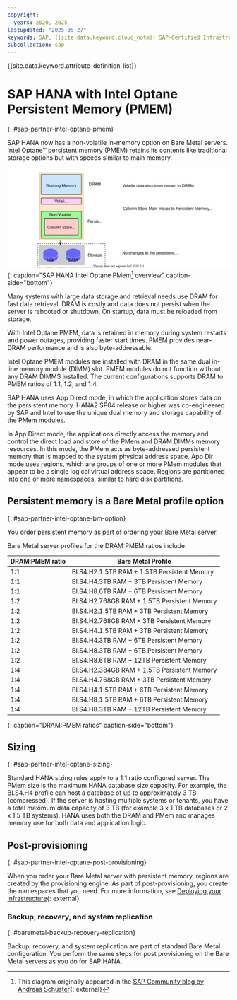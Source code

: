 ```yaml
---
copyright:
  years: 2020, 2025
lastupdated: "2025-05-27"
keywords: SAP, {{site.data.keyword.cloud_notm}} SAP-Certified Infrastructure, {{site.data.keyword.ibm_cloud_sap}}, SAP Workloads, persistent memory, PMEM
subcollection: sap
---
```


{{site.data.keyword.attribute-definition-list}}


# SAP HANA with Intel Optane Persistent Memory (PMEM)
{: #sap-partner-intel-optane-pmem}

SAP HANA now has a non-volatile in-memory option on Bare Metal servers. Intel Optane&trade; persistent memory (PMEM) retains its contents like traditional storage options but with speeds similar to main memory.

![Figure 1. SAP HANA Intel Optane PMem](../images/sap-partners-intel-optane-pmem.svg "SAP HANA Intel Optane PMem Overview"){: caption="SAP HANA Intel Optane PMem[^Figure] overview" caption-side="bottom"}

[^Figure]: This diagram originally appeared in the [SAP Community blog by Andreas Schuster](https://community.sap.com/t5/technology-blog-posts-by-sap/sap-hana-persistent-memory/ba-p/13447253){: external}

Many systems with large data storage and retrieval needs use DRAM for fast data retrieval. DRAM is costly and data does not persist when the server is rebooted or shutdown. On startup, data must be reloaded from storage.

With Intel Optane PMEM, data is retained in memory during system restarts and power outages, providing faster start times. PMEM provides near-DRAM performance and is also byte-addressable.

Intel Optane PMEM modules are installed with DRAM in the same dual in-line memory module (DIMM) slot. PMEM modules do not function without any DRAM DIMMS installed. The current configurations supports  DRAM to PMEM ratios of 1:1, 1:2, and 1:4.

SAP HANA uses App Direct mode, in which the application stores data on the persistent memory. HANA2 SP04 release or higher was co-engineered by SAP and Intel to use the unique dual memory and storage capability of the PMem modules.

In App Direct mode, the applications directly access the memory and control the direct load and store of the PMem and DRAM DIMMs memory resources. In this mode, the PMem acts as byte-addressed persistent memory that is mapped to the system physical address space. App Dir mode uses regions, which are groups of one or more PMem modules that appear to be a single logical virtual address space. Regions are partitioned into one or more namespaces, similar to hard disk partitions.

## Persistent memory is a Bare Metal profile option
{: #sap-partner-intel-optane-bm-option}

You order persistent memory as part of ordering your Bare Metal server.

Bare Metal server profiles for the DRAM:PMEM ratios include:

|DRAM:PMEM ratio|Bare Metal Profile|
|----|-----|
|1:1|BI.S4.H2.1.5TB RAM + 1.5TB Persistent Memory|
|1:1|BI.S4.H4.3TB RAM + 3TB Persistent Memory|
|1:1|BI.S4.H8.6TB RAM + 6TB Persistent Memory|
|1:2|BI.S4.H2.768GB RAM + 1.5TB Persistent Memory|
|1:2|BI.S4.H2.1.5TB RAM + 3TB Persistent Memory|
|1:2|BI.S4.H2.768GB RAM + 3TB Persistent Memory|
|1:2|BI.S4.H4.1.5TB RAM + 3TB Persistent Memory|
|1:2|BI.S4.H4.3TB RAM + 6TB Persistent Memory|
|1:2|BI.S4.H8.3TB RAM + 6TB Persistent Memory|
|1:2|BI.S4.H8.6TB RAM + 12TB Persistent Memory|
|1:4|BI.S4.H2.384GB RAM + 1.5TB Persistent Memory|
|1:4|BI.S4.H4.768GB RAM + 3TB Persistent Memory|
|1:4|BI.S4.H4.1.5TB RAM + 6TB Persistent Memory|
|1:4|BI.S4.H8.1.5TB RAM + 6TB Persistent Memory|
|1:4|BI.S4.H8.3TB RAM + 12TB Persistent Memory|
{: caption="DRAM:PMEM ratios" caption-side="bottom"}

## Sizing
{: #sap-partner-intel-optane-sizing}

Standard HANA sizing rules apply to a 1:1 ratio configured server. The PMem size is the maximum HANA database size capacity. For example, the BI.S4.H4 profile can host a database of up to approximately 3 TB (compressed). If the server is hosting multiple systems or tenants, you have a total maximum data capacity of 3 TB (for example 3 x 1 TB databases or 2 x 1.5 TB systems). HANA uses both the DRAM and PMem and manages memory use for both data and application logic.

## Post-provisioning
{: #sap-partner-intel-optane-post-provisioning}

When you order your Bare Metal server with persistent memory, regions are created by the provisioning engine. As part of post-provisioning, you create the namespaces that you need. For more information, see [Deploying your infrastructure](https://test.cloud.ibm.com/docs/sap?topic=sap-bm-optane-set-up-infrastructure){: external}.

### Backup, recovery, and system replication
{: #baremetal-backup-recovery-replication}

Backup, recovery, and system replication are part of standard Bare Metal configuration. You perform the same steps for post provisioning on the Bare Metal servers as you do for SAP HANA.
